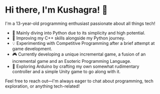 # Hi there, I'm Kushagra! 👋

I'm a 13-year-old programming enthusiast passionate about all things tech!

- 🐍 Mainly diving into Python due to its simplicity and high potential.
- 🚀 Improving my C++ skills alongside my Python journey.
- 💡 Experimenting with Competitive Programming after a brief attempt at game development.
- 🎮 Currently developing a unique incremental game, a fusion of an incremental game and an Esoteric Programming Language.
- 🤖 Exploring Arduino by crafting my own somewhat rudimentary controller and a simple Unity game to go along with it.

Feel free to reach out—I'm always eager to chat about programming, tech exploration, or anything tech-related!

<!--
**CodeOS99/CodeOS99** is a ✨ _special_ ✨ repository because its `README.md` (this file) appears on your GitHub profile.

Here are some ideas to get you started:

- 🔭 I’m currently working on ...
- 🌱 I’m currently learning ...
- 👯 I’m looking to collaborate on ...
- 🤔 I’m looking for help with ...
- 💬 Ask me about ...
- 📫 How to reach me: ...
- 😄 Pronouns: ...
- ⚡ Fun fact: ...
-->
